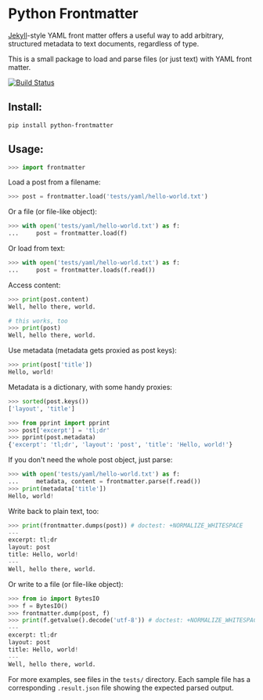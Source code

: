# Python Frontmatter

[Jekyll](http://jekyllrb.com/)-style YAML front matter offers a useful way to add arbitrary, structured metadata to text documents, regardless of type.

This is a small package to load and parse files (or just text) with YAML front matter.

[![Build Status](https://travis-ci.org/eyeseast/python-frontmatter.svg?branch=master)](https://travis-ci.org/eyeseast/python-frontmatter)

## Install:

    pip install python-frontmatter

## Usage:

```python
>>> import frontmatter

```

Load a post from a filename:

```python
>>> post = frontmatter.load('tests/yaml/hello-world.txt')

```

Or a file (or file-like object):

```python
>>> with open('tests/yaml/hello-world.txt') as f:
...     post = frontmatter.load(f)

```

Or load from text:

```python
>>> with open('tests/yaml/hello-world.txt') as f:
...     post = frontmatter.loads(f.read())

```

Access content:

```python
>>> print(post.content)
Well, hello there, world.

# this works, too
>>> print(post)
Well, hello there, world.

```

Use metadata (metadata gets proxied as post keys):

```python
>>> print(post['title'])
Hello, world!

```

Metadata is a dictionary, with some handy proxies:

```python
>>> sorted(post.keys())
['layout', 'title']

>>> from pprint import pprint
>>> post['excerpt'] = 'tl;dr'
>>> pprint(post.metadata)
{'excerpt': 'tl;dr', 'layout': 'post', 'title': 'Hello, world!'}

```

If you don't need the whole post object, just parse:

```python
>>> with open('tests/yaml/hello-world.txt') as f:
...     metadata, content = frontmatter.parse(f.read())
>>> print(metadata['title'])
Hello, world!

```

Write back to plain text, too:

```python
>>> print(frontmatter.dumps(post)) # doctest: +NORMALIZE_WHITESPACE
---
excerpt: tl;dr
layout: post
title: Hello, world!
---
Well, hello there, world.

```

Or write to a file (or file-like object):

```python
>>> from io import BytesIO
>>> f = BytesIO()
>>> frontmatter.dump(post, f)
>>> print(f.getvalue().decode('utf-8')) # doctest: +NORMALIZE_WHITESPACE
---
excerpt: tl;dr
layout: post
title: Hello, world!
---
Well, hello there, world.

```

For more examples, see files in the `tests/` directory. Each sample file has a corresponding `.result.json` file showing the expected parsed output.
